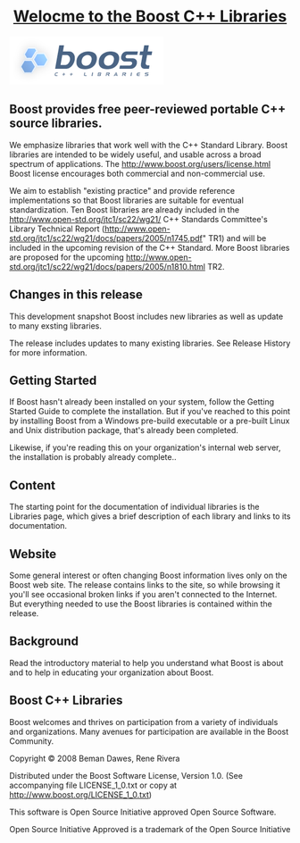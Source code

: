
<h1  align="center"><strong><u>Welocme to the Boost C++ Libraries</u></strong></h1>

![](boost.png)


## Boost provides free peer-reviewed portable C++ source libraries.

  
  We emphasize libraries that work well with the C++ Standard Library.
  Boost libraries are intended to be widely useful, and usable across a broad
  spectrum of applications. The http://www.boost.org/users/license.html Boost 
  license encourages both commercial and non-commercial use.


  We aim to establish "existing practice" and provide reference
  implementations so that Boost libraries are suitable for eventual
  standardization. Ten Boost libraries are already included in the 
  http://www.open-std.org/jtc1/sc22/wg21/ C++ Standards Committee's
  Library Technical Report 
  (http://www.open-std.org/jtc1/sc22/wg21/docs/papers/2005/n1745.pdf" TR1)
  and will be included in the upcoming revision of the C++ Standard. More
  Boost libraries are proposed for the upcoming 
  http://www.open-std.org/jtc1/sc22/wg21/docs/papers/2005/n1810.html  TR2.
  
## Changes in this release
  
This development snapshot Boost includes new libraries as well as update to many exsting libraries.

The release includes updates to many existing libraries. See Release History for more information.


  
## Getting Started
  
If Boost hasn't already been installed on your system, follow the Getting Started Guide to complete the installation. But if you've reached to this point by installing Boost from a Windows pre-build executable or a pre-built Linux and Unix distribution package, that's already been completed. 

Likewise, if you're reading this on your organization's internal web server, the installation is probably already complete..

## Content

The starting point for the documentation of individual libraries is the Libraries page, which gives a brief description of each library and links to its documentation.

## Website

Some general interest or often changing Boost information lives only on the Boost web site. The release contains links to the site, so while browsing it you'll see occasional broken links if you aren't connected to the Internet. But everything needed to use the Boost libraries is contained within the release.

## Background

Read the introductory material to help you understand what Boost is about and to help in educating your organization about Boost.


## Boost C++ Libraries

Boost welcomes and thrives on participation from a variety of individuals and organizations. Many avenues for participation are available in the Boost Community.

Copyright © 2008 Beman Dawes, Rene Rivera

Distributed under the Boost Software License, Version 1.0. (See accompanying file LICENSE_1_0.txt or copy at http://www.boost.org/LICENSE_1_0.txt)

This software is Open Source Initiative approved Open Source Software.

Open Source Initiative Approved is a trademark of the Open Source Initiative

